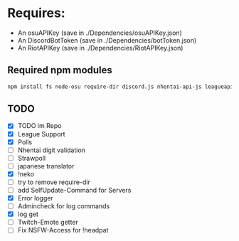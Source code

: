 # Requires:
* An osuAPIKey (save in ./Dependencies/osuAPIKey.json)
* An DiscordBotToken (save in ./Dependencies/botToken.json)
* An RiotAPIKey (save in ./Dependencies/RiotAPIKey.json)

## Required npm modules
```sh
npm install fs node-osu require-dir discord.js nhentai-api-js leagueapiwrapper snoowrap
```
## TODO
- [x] TODO im Repo
- [x] League Support
- [x] Polls
- [ ] Nhentai digit validation
- [ ] Strawpoll
- [ ] japanese translator
- [x] !neko
- [ ] try to remove require-dir
- [ ] add SelfUpdate-Command for Servers
- [x] Error logger
- [ ] Admincheck for log commands
- [x] log get
- [ ] Twitch-Emote getter
- [ ] Fix NSFW-Access for !headpat 